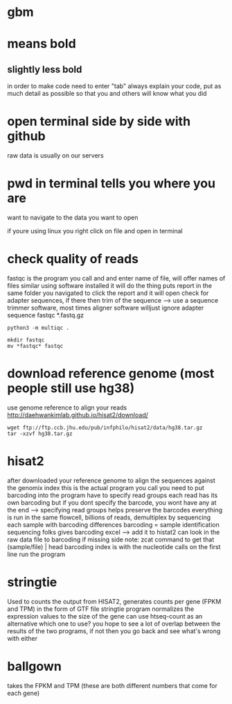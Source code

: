 # gbm
# means bold
## slightly less bold
in order to make code need to enter "tab"
always explain your code, put as much detail as possible so that you and others will know what you did
    
 # open terminal side by side with github   
 raw data is usually on our servers
 # pwd in terminal tells you where you are
 want to navigate to the data you want to open

 
 if youre using linux you right click on file and open in terminal
 
# check quality of reads
fastqc is the program you call and and enter name of file, will offer names of files similar  using software installed it will do the thing
puts report in the same folder you navigated to
click the report and it will open
check for adapter sequences, if there then trim of the sequence --> use a sequence trimmer software, most times aligner software willjust ignore adapter sequence 
    fastqc *.fastq.gz 

    python3 -m multiqc . 

    mkdir fastqc
    mv *fastqc* fastqc

 # download reference genome (most people still use hg38)
 use genome reference to align your reads
 http://daehwankimlab.github.io/hisat2/download/
 
    wget ftp://ftp.ccb.jhu.edu/pub/infphilo/hisat2/data/hg38.tar.gz
    tar -xzvf hg38.tar.gz

 # hisat2
after downloaded your reference genome
to align the sequences against the genomix index 
this is the actual program you call
you need to put barcoding into the program
have to specify read groups
each read has its own barcoding but if you dont specify the barcode, you wont have any at the end --> specifying read groups helps preserve the barcodes
everything is run in the same flowcell, billions of reads, demultiplex by sequencing each sample with barcoding differences
barcoding = sample identification
sequencing folks gives barcoding excel --> add it to histat2
can look in the raw data file to barcoding if missing 
side note: zcat command to get that (sample/file) | head
barcoding index is with the nucleotide calls on the first line
run the program

# stringtie
Used to counts the output from HISAT2, generates counts per gene (FPKM and TPM)
in the form of GTF file 
stringtie program normalizes the expression values to the size of the gene
can use htseq-count as an alternative 
which one to use? you hope to see a lot of overlap between the results of the two programs, if not then you go back and see what's wrong with either 

# ballgown
takes the FPKM and TPM (these are both different numbers that come for each gene)


        
   
        
    
